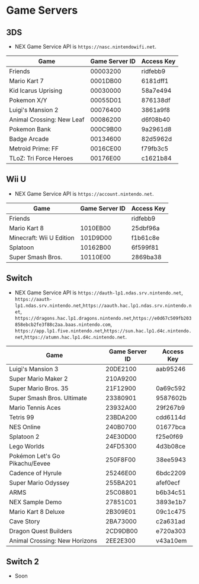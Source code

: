 # Game Servers

## 3DS
* NEX Game Service API is `https://nasc.nintendowifi.net`.

| Game                      | Game Server ID | Access Key |
| ---                       | ---            | ---        |
| Friends                   | 00003200       | ridfebb9   |
| Mario Kart 7              | 0001DB00       | 6181dff1   |
| Kid Icarus Uprising       | 00030000       | 58a7e494   |
| Pokemon X/Y               | 00055D01       | 876138df   |
| Luigi's Mansion 2         | 00076400       | 3861a9f8   |
| Animal Crossing: New Leaf | 00086200       | d6f08b40   |
| Pokemon Bank              | 000C9B00       | 9a2961d8   |
| Badge Arcade              | 00134600       | 82d5962d   |
| Metroid Prime: FF         | 0016CE00       | f79fb3c5   |
| TLoZ: Tri Force Heroes    | 00176E00       | c1621b84   |

## Wii U
* NEX Game Service API is `https://account.nintendo.net`.

| Game | Game Server ID | Access Key |
| --- | --- | --- |
| Friends |  | ridfebb9 |
| Mario Kart 8 | 1010EB00 | 25dbf96a |
| Minecraft: Wii U Edition | 101D9D00 | f1b61c8e |
| Splatoon | 10162B00 | 6f599f81 |
| Super Smash Bros. | 10110E00 | 2869ba38 |

## Switch
* NEX Game Service API is `https://dauth-lp1.ndas.srv.nintendo.net`,
`https://aauth-lp1.ndas.srv.nintendo.net`,`https://aauth.hac.lp1.ndas.srv.nintendo.net`,
`https://dragons.hac.lp1.dragons.nintendo.net`,`https://e0d67c509fb203858ebcb2fe3f88c2aa.baas.nintendo.com`,
`https://app.lp1.five.nintendo.net`,`https://sun.hac.lp1.d4c.nintendo.net`,`https://atumn.hac.lp1.d4c.nintendo.net`.

| Game | Game Server ID | Access Key
| --- | --- | --- |
| Luigi's Mansion 3 | 20DE2100 | aab95246 |
| Super Mario Maker 2 | 210A9200 |
| Super Mario Bros. 35 | 21F12900 | 0a69c592 |
| Super Smash Bros. Ultimate | 23380901 | 9587602b |
| Mario Tennis Aces | 23932A00 | 29f267b9 |
| Tetris 99 | 23BDA200 | cdd6114d |
| NES Online | 240B0700 | 01677bca |
| Splatoon 2 | 24E30D00 | f25e0f69 |
| Lego Worlds | 24FD5300 | 4d3b08ce |
| Pokémon Let's Go Pikachu/Eevee | 250F8F00 | 38ee5943 |
| Cadence of Hyrule | 25246E00 | 6bdc2209 |
| Super Mario Odyssey | 255BA201 | afef0ecf |
| ARMS | 25C08801 | b6b34c51 |
| NEX Sample Demo | 27851C01 | 3893e1b7 |
| Mario Kart 8 Deluxe | 2B309E01 | 09c1c475 |
| Cave Story | 2BA73000 | c2a631ad |
| Dragon Quest Builders | 2CD9DB00 | e720a303 |
| Animal Crossing: New Horizons | 2EE2E300 | v43a10em |


## Switch 2
* Soon